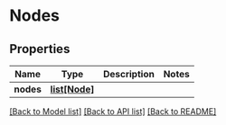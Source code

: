 # Nodes


## Properties
Name | Type | Description | Notes
------------ | ------------- | ------------- | -------------
**nodes** | [**list[Node]**](Node.md) |  | 

[[Back to Model list]](../README.md#documentation-for-models) [[Back to API list]](../README.md#documentation-for-api-endpoints) [[Back to README]](../README.md)


